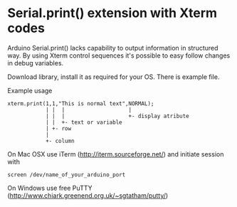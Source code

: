 # Serial.print() extension with Xterm codes #

Arduino Serial.print() lacks capability to output information in structured way.
By using Xterm control sequences it's possible to easy follow changes in debug variables.

Download library, install it as required for your OS. There is example file.

Example usage
```
xterm.print(1,1,"This is normal text",NORMAL); 
            | |  |                    |
            | |  |                    +- display atribute
            | |  +- text or variable
            | +- row
            |
            +- column
```


On Mac OSX use iTerm (http://iterm.sourceforge.net/) and initiate session with

```
screen /dev/name_of_your_arduino_port 
```


On Windows use free PuTTY (http://www.chiark.greenend.org.uk/~sgtatham/putty/)
